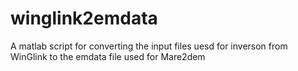 # winglink2emdata
 A matlab script for converting the input files uesd for inverson from WinGlink to the emdata file used for Mare2dem
